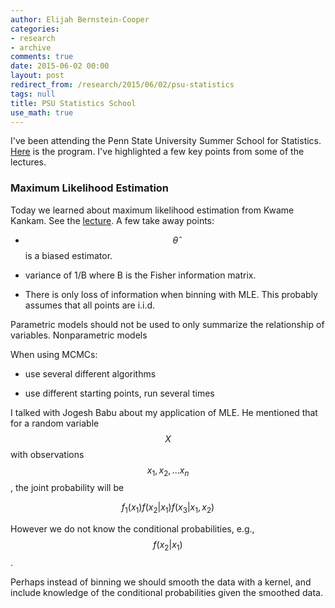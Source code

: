 ```yaml
---
author: Elijah Bernstein-Cooper
categories:
- research
- archive
comments: true
date: 2015-06-02 00:00
layout: post
redirect_from: /research/2015/06/02/psu-statistics
tags: null
title: PSU Statistics School
use_math: true
---
```


I've been attending the Penn State University Summer School for Statistics.
[Here](http://astrostatistics.psu.edu/su15/program.html) is the program. I've
highlighted a few key points from some of the lectures.

### Maximum Likelihood Estimation



Today we learned about maximum likelihood estimation from Kwame Kankam. See the
[lecture](http://astrostatistics.psu.edu/RLectures/Inf2.pdf). A few take away
points:

+ $$\hat{\theta}$$ is a biased estimator.

+ variance of 1/B where B is the Fisher information matrix.

+ There is only loss of information when binning with MLE. This probably
  assumes that all points are i.i.d.

Parametric models should not be used to only summarize the relationship of
variables. Nonparametric models 

When using MCMCs:

+ use several different algorithms

+ use different starting points, run several times

I talked with Jogesh Babu about my application of MLE. He mentioned that for a
random variable $$X$$ with observations $$x_1, x_2, ... x_n$$, the joint
probability will be

$$
f_1(x_1) f(x_2 | x_1) f(x_3 | x_1, x_2)
$$

However we do not know the conditional probabilities, e.g., $$f(x_2 | x_1)$$.

Perhaps instead of binning we should smooth the data with a kernel, and include
knowledge of the conditional probabilities given the smoothed data.